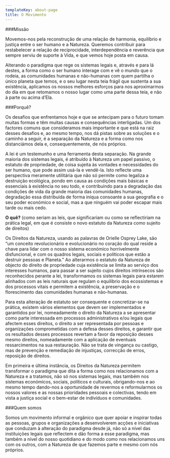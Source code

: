 ```yaml
---
templateKey: about-page
title: O Movimento
---
```


###Missão

Movemos-nos pela reconstrução de uma relação de harmonia, equilíbrio e justiça entre o ser humano e a Natureza. Queremos contribuir para restabelecer a relação de reciprocidade, interdependência e reverência que sempre serviu de suporte à Vida, e que vemos hoje posta em causa.

Alterando o paradigma que rege os sistemas legais e, através e para lá destes, a forma como o ser humano interage com e vê o mundo que o rodeia, as comunidades humanas e não-humanas com quem partilha o único planeta que temos, e o seu lugar nesta teia frágil que sustenta a sua existência, aplicamos os nossos melhores esforços para nos aproximarmos do dia em que retomamos o nosso lugar como uma parte dessa teia, e não à parte ou acima d’Ela.

###Porquê? 

Os desafios que enfrentamos hoje e que se antecipam para o futuro tomam muitas formas e têm muitas causas e consequências interligadas. Um dos factores comuns que consideramos mais importante e que está na raiz desses desafios e, ao mesmo tempo, nos dá pistas sobre as soluções e o caminho a seguir, é a separação da Natureza e a forma como nos distanciámos dela e, consequentemente, de nós próprios.

A lei é um testemunho e uma ferramenta desta separação. Na grande maioria dos sistemas legais, é atribuído à Natureza um papel passivo, o estatuto de propriedade, de coisa sujeita às vontades e necessidades do ser humano, que pode assim usá-la e vendê-la. Isto reflecte uma perspectiva meramente utilitária que não só permite como legaliza a destruição ecológica, pondo em causa as condições mais básicas e essenciais à existência no seu todo, e contribuindo para a degradação das condições de vida da grande maioria das comunidades humanas, degradação essa distribuída de forma iníqua consoante a sua geografia e o seu poder económico e social, mas a que ninguém vai poder escapar mais tarde ou mais cedo.

**O quê?** (como seriam as leis, que significariam ou como se reflectiriam na prática legal, em que é consiste o novo estatuto da Natureza como sujeito de direitos)

Os Direitos da Natureza, usando as palavras de Orielle Osprey Lake, são “um conceito revolucionário e evolucionário no coração do qual reside a chave para lidar com o nosso sistema económico horrivelmente disfuncional, e com os quadros legais, sociais e políticos que estão a destruir pessoas e Planeta.”
Ao alterarmos o estatuto da Natureza de objecto do direito de propriedade cuja existência se limita ao serviço dos interesses humanos, para passar a ser sujeito cujos direitos intrínsecos são reconhecidos perante a lei, transformamos os sistemas legais para estarem alinhados com as leis naturais que regulam o equilíbrio dos ecossistemas e dos processos vitais e permitem a existência, a preservação e o florescimento das comunidades humanas e não-humanas.

Para esta alteração de estatuto ser consequente e concretizar-se na prática, existem vários elementos que devem ser implementados e garantidos por lei, nomeadamente o direito da Natureza a se apresentar como parte interessada em processos administrativos e/ou legais que afectem esses direitos, o direito a ser representada por pessoas e organizações comprometidas com a defesa desses direitos, e garantir que os resultados desses processos revertam a favor da reposição desses mesmo direitos, nomeadamente com a aplicação de eventuais ressarcimentos na sua restauração.  Não se trata de vingança ou castigo, mas de prevenção e remediação de injustiças, correcção de erros, reposição de direitos.

Em primeira e última instância, os Direitos da Natureza permitem transformar o paradigma que dita a forma como nos relacionamos com a Natureza e a tratamos, não só nos sistemas legais, mas também nos sistemas económicos, sociais, políticos e culturais, obrigando-nos e ao mesmo tempo dando-nos a oportunidade de revermos e reformularmos os nossos valores e as nossas prioridades pessoais e colectivas, tendo em vista a justiça social e o bem-estar de indivíduos e comunidades.

###Quem somos

Somos um movimento informal e orgânico que quer apoiar e inspirar todas as pessoas, grupos e organizações a desenvolverem acções e iniciativas que conduzam à alteração do paradigma desde já, não só a nível das instituições legais que reflectem e dão forma a esse paradigma, mas também a nível do nosso quotidiano e do modo como nos relacionamos uns com os outros, com a Natureza de que fazemos parte e mesmo com nós próprios.
